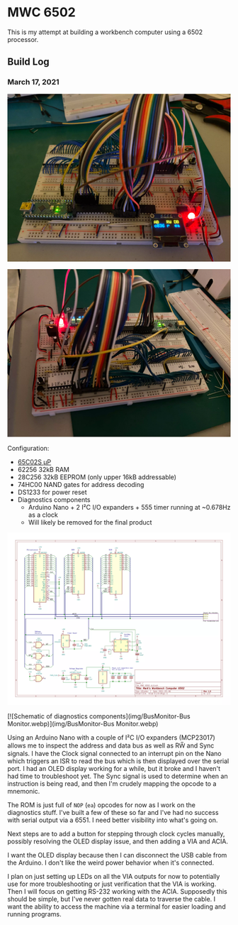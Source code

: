 MWC 6502
========

This is my attempt at building a workbench computer using a 6502 processor.

Build Log
---------

### March 17, 2021

[![Front view of breadboard](img/IMG_0462.webp)](img/IMG_0462.webp)

[![Rear view of breadboard](img/IMG_0463.webp)](img/IMG_0463.webp)

Configuration:

- [65C02S μP](https://www.westerndesigncenter.com/wdc/w65c02s-chip.php)
- 62256 32kB RAM
- 28C256 32kB EEPROM (only upper 16kB addressable)
- 74HC00 NAND gates for address decoding
- DS1233 for power reset
- Diagnostics components
  - Arduino Nano + 2 I²C I/O expanders + 555 timer running at ~0.678Hz as a clock
  - Will likely be removed for the final product

[![Schematic of main board](img/MWC_6502_v1.0.webp)](img/MWC_6502_v1.0.webp)

[![Schematic of diagnostics components](img/BusMonitor-Bus Monitor.webp)](img/BusMonitor-Bus Monitor.webp)

Using an Arduino Nano with a couple of I²C I/O expanders (MCP23017) allows me to inspect the address and data bus as well as RW̅ and Sync signals. I have the Clock signal connected to an interrupt pin on the Nano which triggers an ISR to read the bus which is then displayed over the serial port. I had an OLED display working for a while, but it broke and I haven't had time to troubleshoot yet. The Sync signal is used to determine when an instruction is being read, and then I'm crudely mapping the opcode to a mnemonic.

The ROM is just full of `NOP` (`ea`) opcodes for now as I work on the diagnostics stuff. I've built a few of these so far and I've had no success with serial output via a 6551. I need better visibility into what's going on. 

Next steps are to add a button for stepping through clock cycles manually, possibly resolving the OLED display issue, and then adding a VIA and ACIA.

I want the OLED display because then I can disconnect the USB cable from the Arduino. I don't like the weird power behavior when it's connected.

I plan on just setting up LEDs on all the VIA outputs for now to potentially use for more troubleshooting or just verification that the VIA is working. Then I will focus on getting RS-232 working with the ACIA. Supposedly this should be simple, but I've never gotten real data to traverse the cable. I want the ability to access the machine via a terminal for easier loading and running programs.
